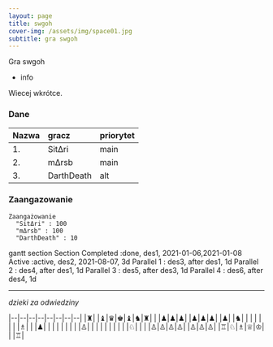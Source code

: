 ```yaml
---
layout: page
title: swgoh
cover-img: /assets/img/space01.jpg
subtitle: gra swgoh
---
```


Gra swgoh

- info

Wiecej wkrótce.

### Dane

| Nazwa | gracz | priorytet |
| :------ |:--- | :--- |
| 1. | SitΔri | main |
| 2. | mΔrsb | main |
| 3. | DarthDeath | alt |

### Zaangazowanie

```mermaid!
Zaangażowanie
  "SitΔri" : 100
  "mΔrsb" : 100
  "DarthDeath" : 10
```

gantt
section Section
Completed :done,    des1, 2021-01-06,2021-01-08
Active        :active,  des2, 2021-08-07, 3d
Parallel 1   :         des3, after des1, 1d
Parallel 2   :         des4, after des1, 1d
Parallel 3   :         des5, after des3, 1d
Parallel 4   :         des6, after des4, 1d

---
*dzieki za odwiedziny*

|--|--|--|--|--|--|--|--|
|♜| |♝|♛|♚|♝|♞|♜|
| |♟|♟|♟| |♟|♟|♟|
|♟| |♞| | | | | |
| |♗| | |♟| | | |
| | | | |♙| | | |
| | | | | |♘| | |
|♙|♙|♙|♙| |♙|♙|♙|
|♖|♘|♗|♕|♔| | |♖|
